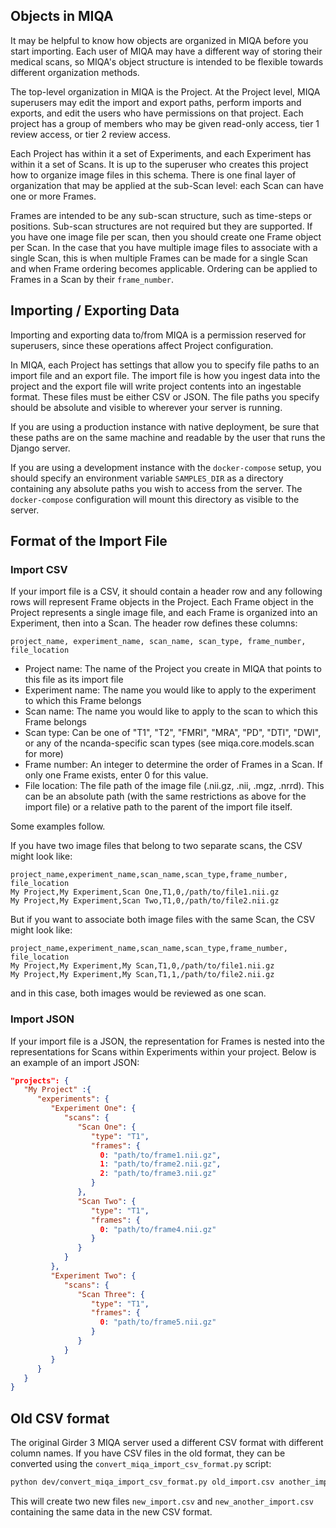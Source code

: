 ## Objects in MIQA
It may be helpful to know how objects are organized in MIQA before you start importing. Each user of MIQA may have a different way of storing their medical scans, so MIQA's object structure is intended to be flexible towards different organization methods.

The top-level organization in MIQA is the Project. At the Project level, MIQA superusers may edit the import and export paths, perform imports and exports, and edit the users who have permissions on that project. Each project has a group of members who may be given read-only access, tier 1 review access, or tier 2 review access.

Each Project has within it a set of Experiments, and each Experiment has within it a set of Scans. It is up to the superuser who creates this project how to organize image files in this schema. There is one final layer of organization that may be applied at the sub-Scan level: each Scan can have one or more Frames.

Frames are intended to be any sub-scan structure, such as time-steps or positions. Sub-scan structures are not required but they are supported. If you have one image file per scan, then you should create one Frame object per Scan.
In the case that you have multiple image files to associate with a single Scan, this is when multiple Frames can be made for a single Scan and when Frame ordering becomes applicable. Ordering can be applied to Frames in a Scan by their `frame_number`.


## Importing / Exporting Data
Importing and exporting data to/from MIQA is a permission reserved for superusers, since these operations affect Project configuration.

In MIQA, each Project has settings that allow you to specify file paths to an import file and an export file. The import file is how you ingest data into the project and the export file will write project contents into an ingestable format. These files must be either CSV or JSON. The file paths you specify should be absolute and visible to wherever your server is running.

If you are using a production instance with native deployment, be sure that these paths are on the same machine and readable by the user that runs the Django server.

If you are using a development instance with the `docker-compose` setup, you should specify an environment variable `SAMPLES_DIR` as a directory containing any absolute paths you wish to access from the server. The `docker-compose` configuration will mount this directory as visible to the server.

## Format of the Import File
### Import CSV
If your import file is a CSV, it should contain a header row and any following rows will represent Frame objects in the Project. Each Frame object in the Project represents a single image file, and each Frame is organized into an Experiment, then into a Scan. The header row defines these columns:

```
project_name, experiment_name, scan_name, scan_type, frame_number, file_location
```
- Project name: The name of the Project you create in MIQA that points to this file as its import file
- Experiment name: The name you would like to apply to the experiment to which this Frame belongs
- Scan name: The name you would like to apply to the scan to which this Frame belongs
- Scan type: Can be one of "T1", "T2", "FMRI", "MRA", "PD", "DTI", "DWI", or any of the ncanda-specific scan types (see miqa.core.models.scan for more)
- Frame number: An integer to determine the order of Frames in a Scan. If only one Frame exists, enter 0 for this value.
- File location: The file path of the image file (.nii.gz, .nii, .mgz, .nrrd). This can be an absolute path (with the same restrictions as above for the import file) or a relative path to the parent of the import file itself.

Some examples follow.

If you have two image files that belong to two separate scans, the CSV might look like:
```
project_name,experiment_name,scan_name,scan_type,frame_number,
file_location
My Project,My Experiment,Scan One,T1,0,/path/to/file1.nii.gz
My Project,My Experiment,Scan Two,T1,0,/path/to/file2.nii.gz
```

But if you want to associate both image files with the same Scan, the CSV might look like:
```
project_name,experiment_name,scan_name,scan_type,frame_number,
file_location
My Project,My Experiment,My Scan,T1,0,/path/to/file1.nii.gz
My Project,My Experiment,My Scan,T1,1,/path/to/file2.nii.gz
```
and in this case, both images would be reviewed as one scan.

### Import JSON
If your import file is a JSON, the representation for Frames is nested into the representations for Scans within Experiments within your project. Below is an example of an import JSON:

```json
"projects": {
   "My Project" :{
      "experiments": {
         "Experiment One": {
            "scans": {
               "Scan One": {
                  "type": "T1",
                  "frames": {
                    0: "path/to/frame1.nii.gz",
                    1: "path/to/frame2.nii.gz",
                    2: "path/to/frame3.nii.gz"
                  }
               },
               "Scan Two": {
                  "type": "T1",
                  "frames": {
                    0: "path/to/frame4.nii.gz"
                  }
               }
            }
         },
         "Experiment Two": {
            "scans": {
               "Scan Three": {
                  "type": "T1",
                  "frames": {
                    0: "path/to/frame5.nii.gz"
                  }
               }
            }
         }
      }
   }
}
```

## Old CSV format
The original Girder 3 MIQA server used a different CSV format with different column names. If you have CSV files in the old format, they can be converted using the `convert_miqa_import_csv_format.py` script:
```bash
python dev/convert_miqa_import_csv_format.py old_import.csv another_import.csv
```
This will create two new files `new_import.csv` and `new_another_import.csv` containing the same data in the new CSV format.
